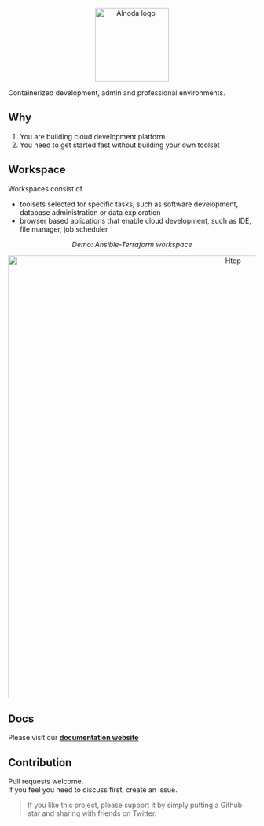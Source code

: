 <p align="center">
  <img src="img/Alnoda-white.svg" alt="Alnoda logo" width="150">
</p> 

Containerized development, admin and professional environments. 

## Why

1. You are building cloud development platform 
2. You need to get started fast without building your own toolset

## Workspace

Workspaces consist of

- toolsets selected for specific tasks, such as software development, database administration or data exploration
- browser based aplications that enable cloud development, such as IDE, file manager, job scheduler

<div align="center" style="font-style: italic;">
    Demo: Ansible-Terraform workspace
</div>

<p align="center">
  <img src="https://raw.githubusercontent.com/bluxmit/alnoda-workspaces/main/workspaces/ansible-terraform-workspace/img/ansible-terraform-wid.gif" alt="Htop" width="900">
</p>

## Docs

Please visit our [**documentation website**](https://docs.alnoda.org)

## Contribution

Pull requests welcome.  
If you feel you need to discuss first, create an issue.

> If you like this project, please support it by simply putting a Github star and sharing with friends on Twitter.


